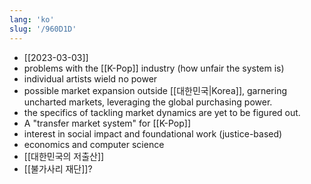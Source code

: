 ```yaml
---
lang: 'ko'
slug: '/960D1D'
---
```


- [[2023-03-03]]
- problems with the [[K-Pop]] industry (how unfair the system is)
- individual artists wield no power
- possible market expansion outside [[대한민국|Korea]], garnering uncharted markets, leveraging the global purchasing power.
- the specifics of tackling market dynamics are yet to be figured out.
- A "transfer market system" for [[K-Pop]]
- interest in social impact and foundational work (justice-based)
- economics and computer science
- [[대한민국의 저출산]]
- [[불가사리 재단]]?
